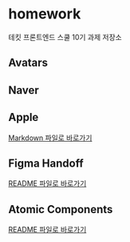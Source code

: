 # homework

테킷 프론트엔드 스쿨 10기 과제 저장소

<!-- README.md 파일은 과제 관련 md 파일에 대한 링크를 제공할 것 -->

## Avatars

## Naver

## Apple

<a href="https://github.com/woolen-h/homework/blob/main/apple/apple.md">
Markdown 파일로 바로가기
</a>

## Figma Handoff

<a href="https://github.com/woolen-h/homework/blob/5bc1fe4741b48f65a7627bfe78b19b1690377d7b/figma-handoff/figma-handoff.md">
README 파일로 바로가기
</a>

## Atomic Components

<a href="https://github.com/woolen-h/homework/blob/f039e8be77d674b1689a8b324a4fa6e879592864/atomic-components/atomic-component.md">
README 파일로 바로가기
</a>
